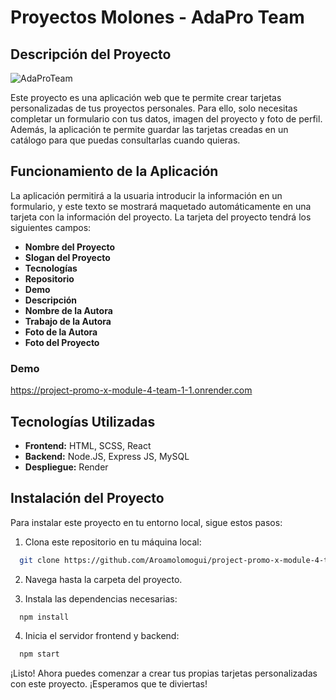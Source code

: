 # Proyectos Molones - AdaPro Team

## Descripción del Proyecto

![AdaProTeam]()

Este proyecto es una aplicación web que te permite crear tarjetas personalizadas de tus proyectos personales. Para ello, solo necesitas completar un formulario con tus datos, imagen del proyecto y foto de perfil. Además, la aplicación te permite guardar las tarjetas creadas en un catálogo para que puedas consultarlas cuando quieras.


## Funcionamiento de la Aplicación

La aplicación permitirá a la usuaria introducir la información en un formulario, y este texto se mostrará maquetado automáticamente en una tarjeta con la información del proyecto. La tarjeta del proyecto tendrá los siguientes campos:

- **Nombre del Proyecto** 
- **Slogan del Proyecto** 
- **Tecnologías** 
- **Repositorio** 
- **Demo** 
- **Descripción** 
- **Nombre de la Autora** 
- **Trabajo de la Autora** 
- **Foto de la Autora** 
- **Foto del Proyecto** 

### Demo

https://project-promo-x-module-4-team-1-1.onrender.com

## Tecnologías Utilizadas

- **Frontend:** HTML, SCSS, React
- **Backend:** Node.JS, Express JS, MySQL
- **Despliegue:** Render

## Instalación del Proyecto

Para instalar este proyecto en tu entorno local, sigue estos pasos:

1. Clona este repositorio en tu máquina local:
```bash
  git clone https://github.com/Aroamolomogui/project-promo-x-module-4-team-1
```

2. Navega hasta la carpeta del proyecto.

3. Instala las dependencias necesarias:
```bash
  npm install
```

4. Inicia el servidor frontend y backend:
```bash
  npm start
```

¡Listo! Ahora puedes comenzar a crear tus propias tarjetas personalizadas con este proyecto. ¡Esperamos que te diviertas!